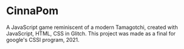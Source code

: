 # CinnaPom
A JavaScript game reminiscent of a modern Tamagotchi, created with JavaScript, HTML, CSS in Glitch. 
This project was made as a final for google's CSSI program, 2021.
